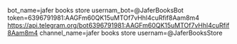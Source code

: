 bot_name=jafer books store
usernam_bot=@JaferBooksBot
token=6396791981:AAGFm60QK15uMTOf7vHhl4cuRfif8Aam8m4
https://api.telegram.org/bot6396791981:AAGFm60QK15uMTOf7vHhl4cuRfif8Aam8m4
channel_name=jafer books store
usernam=@JaferBooksStore